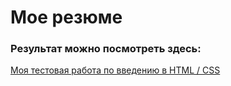 # Мое резюме

### Результат можно посмотреть здесь:

[Моя тестовая работа по введению в HTML / CSS](https://xenokrat.github.io/resume/)
